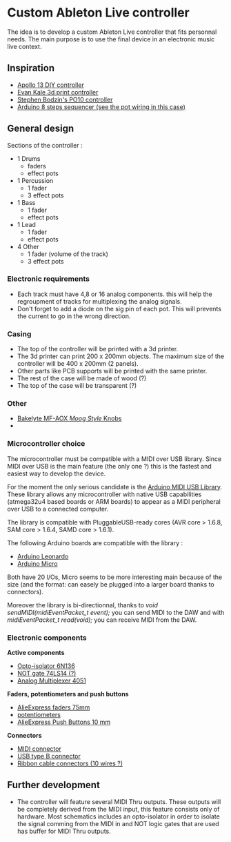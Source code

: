 # Custom Ableton Live controller

The idea is to develop a custom Ableton Live controller that fits personnal needs. The main purpose is to use the final device in an electronic music live context.

## Inspiration
* [Apollo 13 DIY controller](https://adamdzak.blogspot.de/2012/07/introducingapollo-13.html)
* [Evan Kale 3d print controller](https://www.youtube.com/watch?v=4sopfrr1830)
* [Stephen Bodzin's PO10 controller](https://www.youtube.com/watch?v=Hv_oF2ol_Ks&t=2316s)
* [Arduino 8 steps sequencer (see the pot wiring in this case)](https://www.youtube.com/watch?v=9oGlCfwCoCw)

## General design
Sections of the controller :
* 1 Drums
    * faders
    *  effect pots
* 1 Percussion
    * 1 fader
    * 3 effect pots
* 1 Bass
    * 1 fader
    * effect pots
* 1 Lead
    * 1 fader
    * effect pots
* 4 Other
    * 1 fader (volume of the track)
    * 3 effect pots

### Electronic requirements
* Each track must have 4,8 or 16 analog components. this will help the regroupment of tracks for multiplexing the analog signals.
* Don't forget to add a diode on the sig pin of each pot. This will prevents the current to go in the wrong direction.

### Casing
* The top of the controller will be printed with a 3d printer.
* The 3d printer can print 200 x 200mm objects. The maximum size of the controller will be 400 x 200mm (2 panels). 
* Other parts like PCB supports will be printed with the same printer.
* The rest of the case will be made of wood (?)
* The top of the case will be transparent (?)

### Other
* [Bakelyte MF-AOX _Moog Style_ Knobs](https://fr.aliexpress.com/item/5Pcs-MF-A01-MF-A02-MF-A03-MF-A04-MF-A05-Potentiometer-Knob-WH118-WX050-Rotary/32863008984.html?spm=a2g0w.search0104.3.131.2e8f79f9ArqRCu&ws_ab_test=searchweb0_0,searchweb201602_5_10320_10152_10321_10065_10151_10344_10068_5722815_10342_10547_10343_10340_10341_5722915_5722615_10696_10194_10084_10083_10618_10304_10307_10306_10302_5722715_5711215_10059_308_100031_10103_10624_10623_10622_5711315_5722515_10621_10620_10814_10815,searchweb201603_25,ppcSwitch_4&algo_expid=3713f69c-d8db-470e-818c-062a083249c2-19&algo_pvid=3713f69c-d8db-470e-818c-062a083249c2&priceBeautifyAB=0)
* 


### Microcontroller choice
The microcontroller must be compatible with a MIDI over USB library. Since MIDI over USB is the main feature (the only one ?) this is the fastest and easiest way to develop the device.

For the moment the only serious candidate is the [Arduino MIDI USB Library](https://www.arduino.cc/en/Reference/MIDIUSB). These library allows any microcontroller with native USB capabilities (atmega32u4 based boards or ARM boards) to appear as a MIDI peripheral over USB to a connected computer.

The library is compatible with PluggableUSB-ready cores (AVR core > 1.6.8, SAM core > 1.6.4, SAMD core > 1.6.1).

The following Arduino boards are compatible with the library :
* [Arduino Leonardo](https://www.arduino.cc/en/Main/Arduino_BoardLeonardo)
* [Arduino Micro](https://www.arduino.cc/en/pmwiki.php?n=Main/arduinoBoardMicro)

Both have 20 I/Os, Micro seems to be more interesting main because of the size (and the format: can easely be plugged into a larger board thanks to connectors).

Moreover the library is bi-directionnal, thanks to _void sendMIDI(midiEventPacket_t event);_ you can send MIDI to the DAW and with _midiEventPacket_t read(void);_ you can receive MIDI from the DAW.

### Electronic components

__Active components__
* [Opto-isolator 6N136](https://fr.aliexpress.com/item/10PCS-6N136-DIP8-DIP-photoelectric-coupler-new-and-original/32544590113.html?spm=a2g0w.search0204.3.35.6b9d3ea9XM8OFM&ws_ab_test=searchweb0_0,searchweb201602_5_10152_10065_10151_10344_10068_5722815_10342_10343_10340_10341_5722915_5722615_10696_10084_10083_10618_10305_10304_10307_10306_10302_5722715_5711215_10059_308_100031_10103_10624_10623_10622_5711315_5722515_10621_10620_10814_10815,searchweb201603_25,ppcSwitch_4_ppcChannel&algo_expid=cdf69f2d-b7dc-4eca-90dc-7539c82506eb-4&algo_pvid=cdf69f2d-b7dc-4eca-90dc-7539c82506eb&priceBeautifyAB=0)
* [NOT gate 74LS14 (?)](https://fr.aliexpress.com/item/in-stock-can-pay-SN74LS14N-74LS14N-74LS14-DIP14/32820697583.html?spm=a2g0w.search0204.3.51.7a8a6de0ihCEoc&ws_ab_test=searchweb0_0,searchweb201602_5_10152_10065_10151_10344_10068_5722815_10342_10343_10340_10341_5722915_5722615_10696_10084_10083_10618_10305_10304_10307_10306_10302_5722715_5711215_10059_308_100031_10103_10624_10623_10622_5711315_5722515_10621_10620_10814_10815,searchweb201603_25,ppcSwitch_4_ppcChannel&algo_expid=3365fb83-e542-4494-8d62-b7651955ce1d-7&algo_pvid=3365fb83-e542-4494-8d62-b7651955ce1d&priceBeautifyAB=0)
* [Analog Multiplexer 4051](https://fr.aliexpress.com/item/10PCS-LOT-CD4051BE-CD4051-4051BE-4051-DIP16/32837745800.html?spm=a2g0w.search0204.3.49.42a57b4663YuMU&ws_ab_test=searchweb0_0,searchweb201602_5_10152_10065_10151_10344_10068_5722815_10342_10343_10340_10341_5722915_5722615_10696_10084_10083_10618_10305_10304_10307_10306_10302_5722715_5711215_10059_308_100031_10103_10624_10623_10622_5711315_5722515_10621_10620_10814_10815,searchweb201603_25,ppcSwitch_4_ppcChannel&algo_expid=c11c592d-039d-4d0a-a1d9-42d6cc3b5ee0-7&algo_pvid=c11c592d-039d-4d0a-a1d9-42d6cc3b5ee0&priceBeautifyAB=0)

__Faders, potentiometers and push buttons__
* [AlieExpress faders 75mm](https://fr.aliexpress.com/item/5-Pcs-75-MM-Double-B10K-Original-B10KX2-Behringer-Pot-Mixer-Fader/32860718454.html?spm=a2g0w.search0204.3.8.5b3e293fKfCkXj&ws_ab_test=searchweb0_0,searchweb201602_5_10320_10152_10321_10065_10151_10344_10068_5722815_10342_10547_10343_10340_10341_5722915_5722615_10696_10194_10084_10083_10618_10304_10307_10306_10302_5722715_5711215_10059_308_100031_10103_10624_10623_10622_5711315_5722515_10621_10620_10814_10815,searchweb201603_1,ppcSwitch_5_ppcChannel&algo_expid=a4f2b774-d9a6-4d71-8f13-5fea60cd70fc-0&algo_pvid=a4f2b774-d9a6-4d71-8f13-5fea60cd70fc&transAbTest=ae803_1&priceBeautifyAB=0)
* [potentiometers](https://fr.aliexpress.com/item/Free-shipping-100pcs-15mm-20mm-WH148-1k-2k-5k-10k-20k-50k-100k-250k-500k-1M/1871247535.html?spm=a2g0w.search0204.3.2.31982bb2Zf5YHL&s=p&ws_ab_test=searchweb0_0%2Csearchweb201602_5_10152_10065_10151_10344_10068_5722815_10342_10343_10340_10341_5722915_5722615_10696_10084_10083_10618_10305_10304_10307_10306_10302_5722715_5711215_10059_308_100031_10103_10624_10623_10622_5711315_5722515_10621_10620_10814_10815%2Csearchweb201603_25%2CppcSwitch_4_ppcChannel&priceBeautifyAB=0)
* [AlieExpress Push Buttons 10 mm](https://fr.aliexpress.com/item/6pcs-self-reset-Push-Button-Switch-10mm-Self-Return-Momentary-Push-Button-Switch/32814986667.html?spm=a2g0w.search0204.3.237.330e1fdfPRSZHA&ws_ab_test=searchweb0_0,searchweb201602_5_10320_10152_10321_10065_10151_10344_10068_5722815_10342_10547_10343_10340_10341_5722915_5722615_10696_10194_10084_10083_10618_10304_10307_10306_10302_5722715_5711215_10059_308_100031_10103_10624_10623_10622_5711315_5722515_10621_10620_10814_10815,searchweb201603_1,ppcSwitch_5_ppcChannel&algo_expid=ddd49a58-e49d-4ea7-9a1c-c16a629be649-0&algo_pvid=ddd49a58-e49d-4ea7-9a1c-c16a629be649&transAbTest=ae803_1&priceBeautifyAB=0)

__Connectors__
* [MIDI connector](https://fr.aliexpress.com/item/20pcs-4P-5P-6P-7P-8P-DIN-S-Terminal-Connector-Midi-Cable-Lead-Audio-Plug-Female/32843864182.html?spm=a2g0w.search0104.3.71.1b6222dfTU29ua&ws_ab_test=searchweb0_0,searchweb201602_5_10320_10152_10321_10065_10151_10344_10068_5722815_10342_10547_10343_10340_10341_5722915_5722615_10696_10194_10084_10083_10618_10304_10307_10306_10302_5722715_5711215_10059_308_100031_10103_10624_10623_10622_5711315_5722515_10621_10620_10814_10815,searchweb201603_25,ppcSwitch_4&algo_expid=f8774b94-0b66-4360-afd0-9cbdfbefd872-10&algo_pvid=f8774b94-0b66-4360-afd0-9cbdfbefd872&priceBeautifyAB=0)
* [USB type B connector]()
* [Ribbon cable connectors (10 wires ?)]()

## Further development

* The controller will feature several MIDI Thru outputs. These outputs will be completely derived from the MIDI input, this feature consists only of hardware. Most schematics includes an opto-isolator in order to isolate the signal comming from the MIDI in and NOT logic gates that are used has buffer for MIDI Thru outputs.
